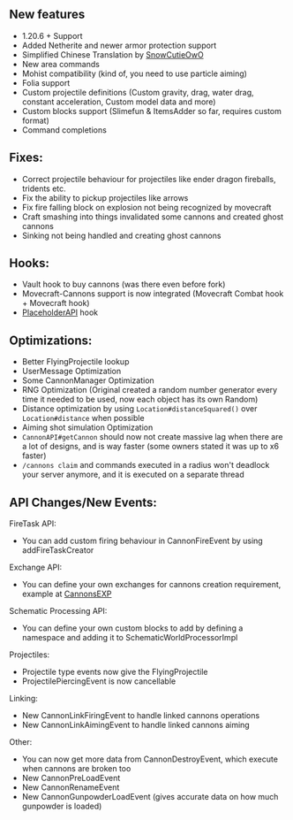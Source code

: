 New features
---------------
- 1.20.6 + Support
- Added Netherite and newer armor protection support
- Simplified Chinese Translation by [SnowCutieOwO](https://github.com/SnowCutieOwO)
- New area commands
- Mohist compatibility (kind of, you need to use particle aiming)
- Folia support
- Custom projectile definitions (Custom gravity, drag, water drag, constant acceleration, Custom model data and more)
- Custom blocks support (Slimefun & ItemsAdder so far, requires custom format)
- Command completions

Fixes:
---------------
- Correct projectile behaviour for projectiles like ender dragon fireballs, tridents etc.
- Fix the ability to pickup projectiles like arrows
- Fix fire falling block on explosion not being recognized by movecraft
- Craft smashing into things invalidated some cannons and created ghost cannons
- Sinking not being handled and creating ghost cannons

Hooks:
---------------
- Vault hook to buy cannons (was there even before fork)
- Movecraft-Cannons support is now integrated (Movecraft Combat hook + Movecraft hook)
- [PlaceholderAPI](./PLACEHOLDERS.md) hook

Optimizations:
---------------
- Better FlyingProjectile lookup
- UserMessage Optimization
- Some CannonManager Optimization
- RNG Optimization (Original created a random number generator every time it needed to be used, now each object has its own Random)
- Distance optimization by using `Location#distanceSquared()` over `Location#distance` when possible
- Aiming shot simulation Optimization
- `CannonAPI#getCannon` should now not create massive lag when there are a lot of designs, and is way faster (some owners stated it was up to x6 faster)
- `/cannons claim` and commands executed in a radius won't deadlock your server anymore, and it is executed on a separate thread

API Changes/New Events:
--------------

FireTask API:
- You can add custom firing behaviour in CannonFireEvent by using addFireTaskCreator

Exchange API:
- You can define your own exchanges for cannons creation requirement, example at [CannonsEXP](https://github.com/Intybyte/CannonsEXP)

Schematic Processing API:
- You can define your own custom blocks to add by defining a namespace and adding it to SchematicWorldProcessorImpl

Projectiles:
- Projectile type events now give the FlyingProjectile
- ProjectilePiercingEvent is now cancellable

Linking:
- New CannonLinkFiringEvent to handle linked cannons operations
- New CannonLinkAimingEvent to handle linked cannons aiming

Other:
- You can now get more data from CannonDestroyEvent, which execute when cannons are broken too
- New CannonPreLoadEvent 
- New CannonRenameEvent
- New CannonGunpowderLoadEvent (gives accurate data on how much gunpowder is loaded)